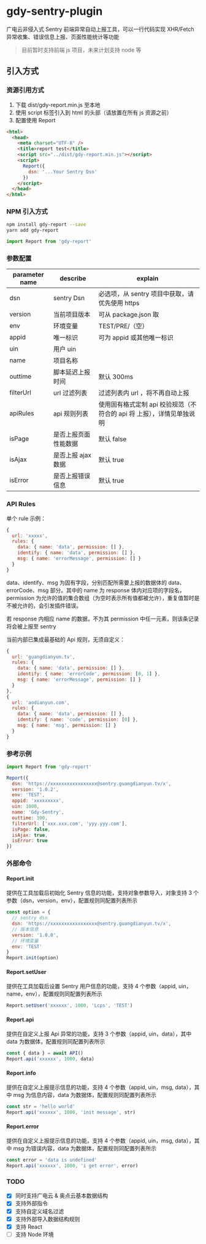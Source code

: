 <!--
 * @Author: Wzhcorcd
 * @Date: 2020-05-08 09:10:36
 * @LastEditTime: 2020-06-09 16:09:08
 * @LastEditors: Wzhcorcd
 * @Description: In User Settings Edit
 * @FilePath: /gdy-sentry-plugin/README.md
 -->

# gdy-sentry-plugin

广电云非侵入式 Sentry 前端异常自动上报工具，可以一行代码实现 XHR/Fetch 异常收集、错误信息上报、页面性能统计等功能

> 目前暂时支持前端 js 项目，未来计划支持 node 等

## 引入方式

### 资源引用方式

1. 下载 dist/gdy-report.min.js 至本地
2. 使用 script 标签引入到 html 的头部（请放置在所有 js 资源之前）
3. 配置使用 Report

```html
<html>
  <head>
    <meta charset="UTF-8" />
    <title>report test</title>
    <script src="../dist/gdy-report.min.js"></script>
    <script>
      Report({
        dsn: '...Your Sentry Dsn'
      })
    </script>
  </head>
</html>
```

### NPM 引入方式

```bash
npm install gdy-report --save
yarn add gdy-report
```

```javascript
import Report from 'gdy-report'
```

### 参数配置

| parameter name | describe             | explain                                                               |
| -------------- | -------------------- | --------------------------------------------------------------------- |
| dsn            | sentry Dsn           | 必选项，从 sentry 项目中获取，请优先使用 https                        |
| version        | 当前项目版本         | 可从 package.json 取                                                  |
| env            | 环境变量             | TEST/PRE/（空）                                                       |
| appid          | 唯一标识             | 可为 appid 或其他唯一标识                                             |
| uin            | 用户 uin             |                                                                       |
| name           | 项目名称             |                                                                       |
| outtime        | 脚本延迟上报时间     | 默认 300ms                                                            |
| filterUrl      | url 过滤列表         | 过滤列表内 url ，将不再自动上报                                       |
| apiRules       | api 规则列表         | 使用固有格式定制 api 校验规范（不符合的 api 将 上报），详情见单独说明 |
| isPage         | 是否上报页面性能数据 | 默认 false                                                            |
| isAjax         | 是否上报 ajax 数据   | 默认 true                                                             |
| isError        | 是否上报错误信息     | 默认 true                                                             |

### API Rules

单个 rule 示例：

```javascript
{
  url: 'xxxxx',
  rules: {
    data: { name: 'data', permission: [] },
    identify: { name: 'data', permission: [] },
    msg: { name: 'errorMessage', permission: [] }
  }
}
```

data、identify、msg 为固有字段，分别匹配所需要上报的数据体的 data、errorCode、msg 部分。其中的 name 为 response 体内对应项的字段名，permission 为允许的值的集合数组（为空时表示所有值都被允许），重复值暂时是不被允许的，会引发插件错误。

若 response 内相应 name 的数据，不为其 permission 中任一元素，则该条记录将会被上报至 sentry

当前内部已集成最基础的 Api 规则，无须自定义：

```javascript
{
  url: 'guangdianyun.tv',
  rules: {
    data: { name: 'data', permission: [] },
    identify: { name: 'errorCode', permission: [0, 1] },
    msg: { name: 'errorMessage', permission: [] }
  }
},
{
  url: 'aodianyun.com',
  rules: {
    data: { name: 'data', permission: [] },
    identify: { name: 'code', permission: [0] },
    msg: { name: 'msg', permission: [] }
  }
}
```

### 参考示例

```javascript
import Report from 'gdy-report'

Report({
  dsn: 'https://xxxxxxxxxxxxxxxxx@sentry.guangdianyun.tv/x',
  version: '1.0.2',
  env: 'TEST',
  appid: 'xxxxxxxxx',
  uin: 1000,
  name: 'Gdy-Sentry',
  outtime: 300,
  filterUrl: ['xxx.xxx.com', 'yyy.yyy.com'],
  isPage: false,
  isAjax: true,
  isError: true
})
```

### 外部命令

#### Report.init

提供在工具加载后初始化 Sentry 信息的功能，支持对象参数导入，对象支持 3 个参数（dsn，version，env），配置规则同配置列表所示

```javascript
const option = {
  // sentry dsn
  dsn: 'https://xxxxxxxxxxxxxxxxx@sentry.guangdianyun.tv/x',
  // 版本信息
  version: '1.0.0',
  // 环境变量
  env: 'TEST'
}
Report.init(option)
```

#### Report.setUser

提供在工具加载后设置 Sentry 用户信息的功能，支持 4 个参数（appid, uin，name，env），配置规则同配置列表所示

```javascript
Report.setUser('xxxxxx', 1000, 'Lcps', 'TEST')
```

#### Report.api

提供在自定义上报 Api 异常的功能，支持 3 个参数（appid, uin，data），其中 data 为数据体，配置规则同配置列表所示

```javascript
const { data } = await API()
Report.api('xxxxxx', 1000, data)
```

#### Report.info

提供在自定义上报提示信息的功能，支持 4 个参数（appid, uin，msg, data），其中 msg 为信息内容，data 为数据体，配置规则同配置列表所示

```javascript
const str = 'hello world'
Report.api('xxxxxx', 1000, 'init message', str)
```

#### Report.error

提供在自定义上报提示信息的功能，支持 4 个参数（appid, uin，msg, data），其中 msg 为错误内容，data 为数据体，配置规则同配置列表所示

```javascript
const error = 'data is undefined'
Report.api('xxxxxx', 1000, 'i get error', error)
```

### TODO

- [x] 同时支持广电云 & 奥点云基本数据结构
- [x] 支持外部指令
- [x] 支持自定义域名过滤
- [x] 支持外部导入数据结构规则
- [x] 支持 React
- [ ] 支持 Node 环境
